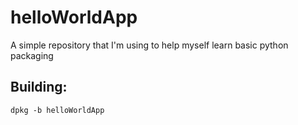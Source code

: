 # helloWorldApp

A simple repository that I'm using to help myself learn basic python packaging

## Building:
`dpkg -b helloWorldApp`
